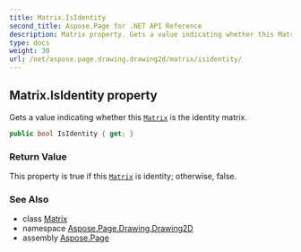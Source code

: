 ```yaml
---
title: Matrix.IsIdentity
second_title: Aspose.Page for .NET API Reference
description: Matrix property. Gets a value indicating whether this Matrix is the identity matrix
type: docs
weight: 30
url: /net/aspose.page.drawing.drawing2d/matrix/isidentity/
---
```

## Matrix.IsIdentity property

Gets a value indicating whether this [`Matrix`](../) is the identity matrix.

```csharp
public bool IsIdentity { get; }
```

### Return Value

This property is true if this [`Matrix`](../) is identity; otherwise, false.

### See Also

* class [Matrix](../)
* namespace [Aspose.Page.Drawing.Drawing2D](../../matrix/)
* assembly [Aspose.Page](../../../)


